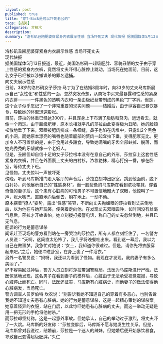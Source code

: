 ```yaml
---
layout: post
published: true
title: "穿T-Back是可以吓死老公的"
tags: [搞笑]
categories: 非技术    
description: 
summary: "洛杉矶丑陋肥婆穿紧身内衣展示性感 当场吓死丈夫 现代快报 据美国媒体5月13日报道，最近，美国洛杉矶一超级肥胖、容貌丑陋的女子由于穿上性感的紧身内衣裤，竟然将丈夫吓得心脏停止跳动，当场死在她面前。目前，这名女子已经被以涉嫌谋杀的罪名逮捕。 "
---
```

洛杉矶丑陋肥婆穿紧身内衣展示性感 当场吓死丈夫  
现代快报  
据美国媒体5月13日报道，最近，美国洛杉矶一超级肥胖、容貌丑陋的女子由于穿上性感的紧身内衣裤，竟然将丈夫吓得心脏停止跳动，当场死在她面前。目前，这名女子已经被以涉嫌谋杀的罪名逮捕。  
向丈夫展示性感  
日前，38岁的洛杉矶女子莎拉·马丁为了在结婚8周年时，向33岁的丈夫马库斯展示自己“女性化”和性感的一面，忽然突发奇想，从商场中买来最暴露和性感的紧身内衣裤———一件黑色的透明内衣和一条由极细丝带制成的黑色“丁”字裤。但是，这个女子似乎忘记了一个非常重要的现实问题———结婚后，由于纵容自己暴饮暴食，导致她的体型迅速膨胀。  
目前，莎拉的体重已经达300斤，并且浑身上下布满了脂肪和赘肉，远远看去，就像一个肉球。由于超级肥胖，原本长相就平凡的莎拉由此变得极为丑陋，她的脸颊松散地垂了下来，双眼被肥肉挤成一条细缝，鼻子也陷在肉堆中，只露出2个黑色的小洞。而她原本漂亮的嘴唇也随着腮部的赘肉一起耷拉下垂，变得肥厚无比。更加令人不可置信的是，由于食用过多甜食，导致她满嘴的牙齿全部蛀掉、脱落，而她光秃秃的牙龈就像一个老妇人。  
但是，丑陋但却自信十足的女子莎拉根本没有在意自己的外形。莎拉穿上这套性感紧身内衣裤，并且在外面裹上丈夫的白衬衫，浓妆艳抹，精心打扮一番，躲在卧室，等待丈夫下班。  
见怪物，丈夫惊叫一声被吓死  
傍晚，听到马库斯推门走入客厅的声音后，莎拉立刻冲出卧室，跳到他面前，脱下白衬衫，向他展示自己的“性感身材”。而一脸疲惫的马库斯在看到浓妆艳抹、穿着奇怪的妻子后，这个患有心脏病的可怜男子不可置信地瞪大了双眼，他惊叫了一声，张大嘴巴，直直地向后倒去，躺在地上，一动不动。  
原本摆着“撩人”姿势，露出“性感”笑容，不断向丈夫抛媚眼的莎拉看到丈夫倒地后，以为他在与她开玩笑，便笑着走向他。在发现丈夫双眼圆睁，长时间没有丝毫气息后，莎拉才开始害怕。她立刻拨打报警电话，称自己的丈夫忽然倒地，并且已无气息。  
肥婆的行为是蓄意谋杀  
闻讯赶至现场的警方看到站在一旁哭泣的莎拉后，所有人都立刻怔住了。一名警方人员说：“天啊，这简直太恐怖了，我几乎将晚餐吐出来。看到这一幕后，我以为自己在做噩梦。我急忙对她说：‘女士，我知道你很难过。但是，请你先将衣服穿起来吧。’之后，她便冲进卧室，在身上裹了一件浴衣。”  
另外一名警员说：“妈呀，我还以为看到了怪物。我现在才发现，我的妻子有多么美丽了。”  
好不容易回过神后，警方人员立刻将莎拉带回警察局。法医为马库斯进行尸检。法医惊骇地发现，这名男子在看到妻子的模样后，心脏由于无法承受视觉震撼，导致心脏停止而死亡。同时，法医还证实，马库斯有心脏病史，而他妻子的做法使得他心脏病发，当场死亡。  
警方调查人员罗伯特·坎农说：“别告诉我她不知道自己的穿着有多恶心，也别告诉我她不知道丈夫患有心脏病。她的行为是蓄意谋杀，这是一起精心策划的谋杀案。她穿着怪异的衣服，站在门后，以此惊吓她患有心脏病的丈夫。而这一举动无疑是用一把无形的手枪将他射杀。”  
而莎拉却坚持称，这是一起意外事故。但她承认，自己的举动过于激烈，将丈夫吓了一大跳。马库斯的好友称：“莎拉变胖后，马库斯不愿与她发生性关系。但是，马库斯曾对我说过，结婚前，莎拉是一个迷人的辣妹。但她婚后便开始暴饮暴食，导致自己变得超级肥胖。”久仁